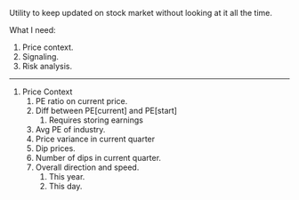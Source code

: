 Utility to keep updated on stock market without looking at it all the time.

What I need:
1. Price context.
2. Signaling.
3. Risk analysis.
---
1. Price Context
   1. PE ratio on current price.
   2. Diff between PE[current] and PE[start]
      1. Requires storing earnings
   3. Avg PE of industry.
   4. Price variance in current quarter
   5. Dip prices.
   6. Number of dips in current quarter.
   7. Overall direction and speed.
      1. This year.
      2. This day.